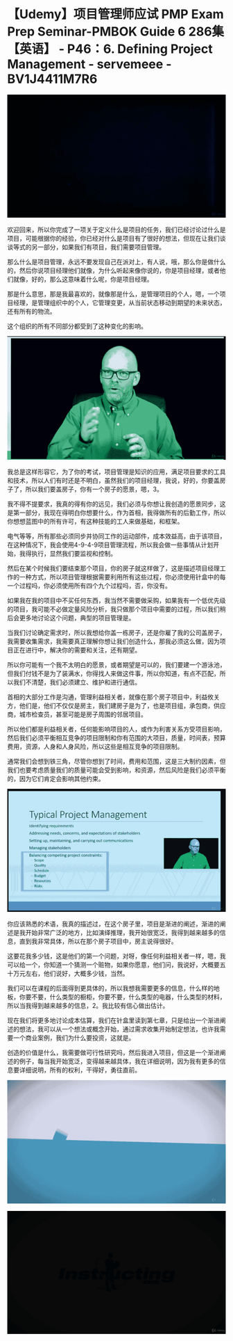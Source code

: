 # 【Udemy】项目管理师应试 PMP Exam Prep Seminar-PMBOK Guide 6  286集【英语】 - P46：6. Defining Project Management - servemeee - BV1J4411M7R6

![](img/2715cf2af42a11840c5a39993a97d031_0.png)

欢迎回来，所以你完成了一项关于定义什么是项目的任务，我们已经讨论过什么是项目，可能根据你的经验，你已经对什么是项目有了很好的想法，但现在让我们谈谈等式的另一部分，如果我们有项目，我们需要项目管理。

那么什么是项目管理，永远不要发现自己在派对上，有人说，哦，那么你是做什么的，然后你说项目经理他们就像，为什么听起来像你说的，你是项目经理，或者他们就像，好的，那么这意味着什么呢，你是项目经理。

那是什么意思，那是我最喜欢的，就像那是什么，是管理项目的个人，嗯，一个项目经理，是管理组织中的个人，它管理变更，从当前状态移动到期望的未来状态，还有所有的物流。

这个组织的所有不同部分都受到了这种变化的影响。

![](img/2715cf2af42a11840c5a39993a97d031_2.png)

我总是这样形容它，为了你的考试，项目管理是知识的应用，满足项目要求的工具和技术，所以人们有时还是不明白，虽然我们的项目经理，我说，好的，你要盖房子了，所以我们要盖房子，你有一个房子的愿景，嗯，3。

我不得不提要求，我真的得有你的远见，我们必须与你想让我创造的愿景同步，这是第一部分，我现在得明白你想要什么，作为首相，我得做所有的后勤工作，所以你想想蓝图中的所有许可，有这种技能的工人来做基础，和框架。

电气等等，所有那些必须同步并协同工作的运动部件，成本效益高，由于该项目，在这种情况下，我会使用4-9-4-9项目管理流程，所以我会做一些事情从计划开始，我得执行，显然我们要监视和控制。

然后在某个时候我们要结束那个项目，你的房子就这样做了，这是描述项目经理工作的一种方式，所以项目管理根据需要利用所有这些过程，你必须使用针盒中的每一个过程吗，你必须使用所有四个九个过程吗，否，你没有。

如果我在我的项目中不买任何东西，我当然不需要做采购，如果我有一个低优先级的项目，我可能不必做定量风险分析，我只做那个项目中需要的过程，所以我们稍后会更多地讨论这个问题，典型的项目管理是。

当我们讨论确定需求时，所以我想给你盖一栋房子，还是你雇了我的公司盖房子，我需要收集需求，我需要真正理解你想让我们创造什么，那我必须这么做，因为项目正在进行中，解决你的需要和关注，还有期望。

所以你可能有一个我不太明白的愿景，或者期望是可以的，我们要建一个游泳池，但我们付钱不是为了装满水，你得找人来做这件事，所以你知道，有点不匹配，所以我们不清楚，我们必须建立、维护和进行通信。

首相的大部分工作是沟通，管理利益相关者，就像在那个房子项目中，利益攸关方，他们是，他们不仅仅是房主，我们建房子是为了，也是项目组，承包商，供应商，城市检查员，甚至可能是房子周围的邻居项目。

所以他们都是利益相关者，任何能影响项目的人，或作为利害关系方受项目影响，然后我们必须平衡相互竞争的项目限制和你有范围的大项目，质量，时间表，预算费用，资源，人身和人身风险，所以这些是相互竞争的项目限制。

通常我们会想到铁三角，尽管你想到了时间，费用和范围，这是三大制约因素，但我们也要考虑质量我们的质量可能会受到影响，和资源，然后风险是我们必须平衡的，因为它们肯定会影响其他约束。



![](img/2715cf2af42a11840c5a39993a97d031_4.png)

你应该熟悉的术语，我真的描述过，在这个房子里，项目是渐进的阐述，渐进的阐述是我开始非常广泛的地方，比如演绎推理，我开始很宽泛，我得到越来越多的信息，直到我非常具体，所以在那个房子项目中，房主说得很好。

这要花我多少钱，这是他们的第一个问题，对呀，像任何利益相关者一样，嗯，我可以给一个，你知道一个猜测一个赃物，如果你愿意，他们问，我说好，大概要五十万元左右，他们说好，大概多少钱，当然。

我们可以在课程的后面得到更具体的，所以我想我需要更多的信息，什么样的地板，你要不要，什么类型的橱柜，你要不要，什么类型的电器，什么类型的材料，所以当我得到越来越多的信息，2。我比较有信心做出估计。

现在我们将更多地讨论成本估算，我们在针盒里读到第七章，只是给出一个渐进阐述的想法，我可以从一个想法或概念开始，通过需求收集开始制定想法，也许我需要一个商业案例，我们为什么要投资，这就是。

创造的价值是什么，我需要做可行性研究吗，然后我进入项目，但这是一个渐进阐述的例子，每当我开始宽泛，变得越来越具体，我在详细说明，因为我有更多的信息要详细说明，所有的权利，干得好，勇往直前。



![](img/2715cf2af42a11840c5a39993a97d031_6.png)

![](img/2715cf2af42a11840c5a39993a97d031_7.png)